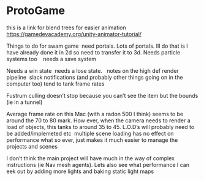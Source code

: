# ProtoGame

this is a link for blend trees for easier animation
https://gamedevacademy.org/unity-animator-tutorial/

Things to do for swam game  need portals. Lots of portals. Ill do that is I have already done it in 2d so need to transfer it to 3d. Needs particle systems too    needs a save system

Needs a win state  needs a lose state.
  notes on the high def render pipeline  slack notifications (and probably other things going on in the computer too) tend to tank frame rates

Fustrum culling  doesn’t stop because you can’t see the item but the bounds (ie in a tunnel)

Average frame rate on this Mac (with a radon 500 I think) seems to be around the 70 to 80 mark. How ever, when the camera needs to render a load of objects, this tanks to around 35 to 45. L.O.D’s will probably need to be added/implemeted etc  multiple scene loading has no effect on performance what so ever, just makes it much easier to manage the projects and scenes

I don’t think the main project will have much in the way of complex instructions (ie Nav mesh agents). Lets also see what performance I can eek out by adding more lights and baking static light maps  

